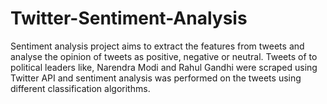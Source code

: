 # Twitter-Sentiment-Analysis
Sentiment analysis project aims to extract the features from tweets and analyse the opinion of tweets as positive, negative or neutral. Tweets of to political leaders like, Narendra Modi and Rahul Gandhi were scraped using Twitter API and sentiment analysis was performed on the tweets using different classification algorithms.
